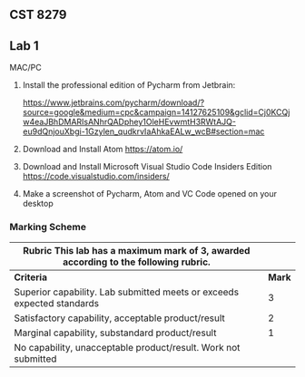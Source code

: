 ## CST 8279

## Lab 1

MAC/PC

1. Install the professional edition of Pycharm from Jetbrain:

   https://www.jetbrains.com/pycharm/download/?source=google&medium=cpc&campaign=14127625109&gclid=Cj0KCQjw4eaJBhDMARIsANhrQADphey1OleHEvwmtH3RWtAJQ-eu9dQnjouXbgi-1Gzylen_qudkrvIaAhkaEALw_wcB#section=mac

2. Download and Install Atom
   https://atom.io/

3. Download and Install Microsoft Visual Studio Code Insiders Edition
   https://code.visualstudio.com/insiders/

4. Make a screenshot of Pycharm, Atom and VC Code opened on your desktop

### Marking Scheme

| **Rubric** This lab has a maximum mark of 3, awarded according to the following rubric. |          |
| ------------------------------------------------------------ | -------- |
| **Criteria**                                                 | **Mark** |
| Superior capability. Lab submitted meets or exceeds expected standards | 3        |
| Satisfactory capability, acceptable product/result           | 2        |
| Marginal capability, substandard product/result              | 1        |
| No capability, unacceptable product/result. Work not submitted |          |
